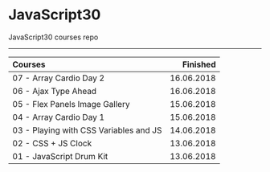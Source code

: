 # JavaScript30
JavaScript30 courses repo

--------------------------

| Courses                                                    |    Finished |
|:-----------------------------------------------------------|------------:|
| 07 - Array Cardio Day 2                                    |  16.06.2018 |
| 06 - Ajax Type Ahead                                       |  16.06.2018 |  
| 05 - Flex Panels Image Gallery                             |  15.06.2018 |
| 04 - Array Cardio Day 1                                    |  15.06.2018 |
| 03 - Playing with CSS Variables and JS                     |  14.06.2018 |
| 02 - CSS + JS Clock                                        |  13.06.2018 |
| 01 - JavaScript Drum Kit                                   |  13.06.2018 |
